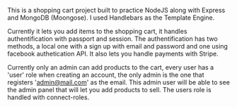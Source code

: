 This is a shopping cart project built to practice NodeJS along with Express and 
MongoDB (Moongose). I used Handlebars as the Template Engine.

Currently it lets you add items to the shopping cart, it handles authentification 
with passport and session. The authentification has two methods, a local one
with a sign up with email and password and one using facebook authetication API.
It also lets you handle payments with Stripe.

Currently only an admin can add products to the cart, every user has a 'user' 
role when creating an account, the only admin is the one that registers 
'admin@mail.com' as the email. This admin user will be able to see the admin 
panel that will let you add products to sell. The users role is handled with 
connect-roles.